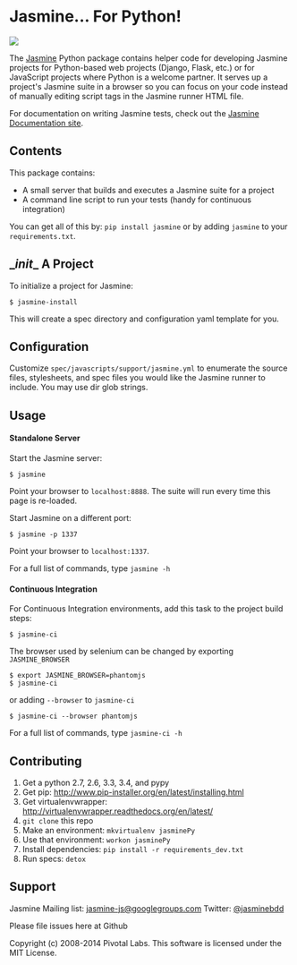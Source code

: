 # Jasmine... For Python!

<a title="Build at Travis CI" href="https://travis-ci.org/jasmine/jasmine-py"><img src="https://api.travis-ci.org/jasmine/jasmine-py.png" /></a>

The [Jasmine](http://github.com/jasmine/jasmine) Python package contains helper code for developing Jasmine projects for Python-based web projects (Django, Flask, etc.) or for JavaScript projects where Python is a welcome partner. It serves up a project's Jasmine suite in a browser so you can focus on your code instead of manually editing script tags in the Jasmine runner HTML file.

For documentation on writing Jasmine tests, check out the [Jasmine Documentation site](http://jasmine.github.io/).

## Contents
This package contains:

* A small server that builds and executes a Jasmine suite for a project
* A command line script to run your tests (handy for continuous integration)

You can get all of this by: `pip install jasmine` or by adding `jasmine` to your `requirements.txt`.

## \__init__ A Project

To initialize a project for Jasmine:

	$ jasmine-install

This will create a spec directory and configuration yaml template for you.

## Configuration

Customize `spec/javascripts/support/jasmine.yml` to enumerate the source files, stylesheets, and spec files you would like the Jasmine runner to include.
You may use dir glob strings.

## Usage

#### Standalone Server
Start the Jasmine server:

	$ jasmine

Point your browser to `localhost:8888`. The suite will run every time this page is re-loaded.

Start Jasmine on a different port:

	$ jasmine -p 1337

Point your browser to `localhost:1337`.

For a full list of commands, type `jasmine -h`

#### Continuous Integration

For Continuous Integration environments, add this task to the project build steps:

	$ jasmine-ci

The browser used by selenium can be changed by exporting `JASMINE_BROWSER` 

    $ export JASMINE_BROWSER=phantomjs
    $ jasmine-ci

or adding `--browser` to `jasmine-ci`

	$ jasmine-ci --browser phantomjs

For a full list of commands, type `jasmine-ci -h`

## Contributing

1. Get a python 2.7, 2.6, 3.3, 3.4, and pypy
1. Get pip: http://www.pip-installer.org/en/latest/installing.html
1. Get virtualenvwrapper: http://virtualenvwrapper.readthedocs.org/en/latest/
1. `git clone` this repo
1. Make an environment: `mkvirtualenv jasminePy`
1. Use that environment: `workon jasminePy`
1. Install dependencies: `pip install -r requirements_dev.txt`
1. Run specs: `detox`

## Support

Jasmine Mailing list: [jasmine-js@googlegroups.com](mailto:jasmine-js@googlegroups.com)
Twitter: [@jasminebdd](http://twitter.com/jasminebdd)

Please file issues here at Github

Copyright (c) 2008-2014 Pivotal Labs. This software is licensed under the MIT License.
